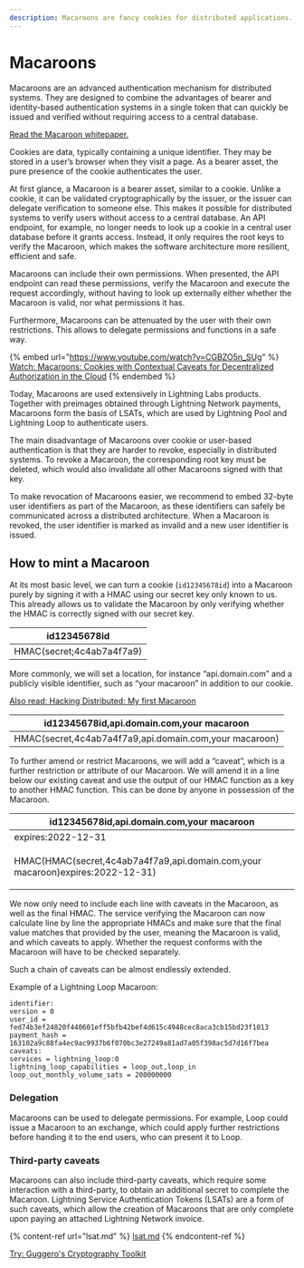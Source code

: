 ```yaml
---
description: Macaroons are fancy cookies for distributed applications.
---
```


# Macaroons

Macaroons are an advanced authentication mechanism for distributed systems. They are designed to combine the advantages of bearer and identity-based authentication systems in a single token that can quickly be issued and verified without requiring access to a central database.

[Read the Macaroon whitepaper.](https://research.google/pubs/pub41892/)

Cookies are data, typically containing a unique identifier. They may be stored in a user’s browser when they visit a page. As a bearer asset, the pure presence of the cookie authenticates the user.

At first glance, a Macaroon is a bearer asset, similar to a cookie. Unlike a cookie, it can be validated cryptographically by the issuer, or the issuer can delegate verification to someone else. This makes it possible for distributed systems to verify users without access to a central database. An API endpoint, for example, no longer needs to look up a cookie in a central user database before it grants access. Instead, it only requires the root keys to verify the Macaroon, which makes the software architecture more resilient, efficient and safe.

Macaroons can include their own permissions. When presented, the API endpoint can read these permissions, verify the Macaroon and execute the request accordingly, without having to look up externally either whether the Macaroon is valid, nor what permissions it has.

Furthermore, Macaroons can be attenuated by the user with their own restrictions. This allows to delegate permissions and functions in a safe way.

{% embed url="https://www.youtube.com/watch?v=CGBZO5n_SUg" %}
[Watch: Macaroons: Cookies with Contextual Caveats for Decentralized Authorization in the Cloud](https://www.youtube.com/watch?v=CGBZO5n\_SUg)
{% endembed %}

Today, Macaroons are used extensively in Lightning Labs products. Together with preimages obtained through Lightning Network payments, Macaroons form the basis of LSATs, which are used by Lightning Pool and Lightning Loop to authenticate users.

The main disadvantage of Macaroons over cookie or user-based authentication is that they are harder to revoke, especially in distributed systems. To revoke a Macaroon, the corresponding root key must be deleted, which would also invalidate all other Macaroons signed with that key.

To make revocation of Macaroons easier, we recommend to embed 32-byte user identifiers as part of the Macaroon, as these identifiers can safely be communicated across a distributed architecture. When a Macaroon is revoked, the user identifier is marked as invalid and a new user identifier is issued.

## How to mint a Macaroon

At its most basic level, we can turn a cookie (`id12345678id`) into a Macaroon purely by signing it with a HMAC using our secret key only known to us. This already allows us to validate the Macaroon by only verifying whether the HMAC is correctly signed with our secret key.

| id12345678id              |
| ------------------------- |
| HMAC(secret;4c4ab7a4f7a9) |

More commonly, we will set a location, for instance “api.domain.com” and a publicly visible identifier, such as “your macaroon” in addition to our cookie.

[Also read: Hacking Distributed: My first Macaroon](https://hackingdistributed.com/2014/05/21/my-first-macaroon/)

| id12345678id,api.domain.com,your macaroon              |
| ------------------------------------------------------ |
| HMAC(secret,4c4ab7a4f7a9,api.domain.com,your macaroon) |

To further amend or restrict Macaroons, we will add a “caveat”, which is a further restriction or attribute of our Macaroon. We will amend it in a line below our existing caveat and use the output of our HMAC function as a key to another HMAC function. This can be done by anyone in possession of the Macaroon.

| id12345678id,api.domain.com,your macaroon                                                 |
| ----------------------------------------------------------------------------------------- |
| expires:2022-12-31                                                                        |
| <p>HMAC(HMAC(secret,4c4ab7a4f7a9,api.domain.com,your macaroon)expires:2022-12-31)<br></p> |

We now only need to include each line with caveats in the Macaroon, as well as the final HMAC. The service verifying the Macaroon can now calculate line by line the appropriate HMACs and make sure that the final value matches that provided by the user, meaning the Macaroon is valid, and which caveats to apply. Whether the request conforms with the Macaroon will have to be checked separately.

Such a chain of caveats can be almost endlessly extended.

Example of a Lightning Loop Macaroon:

`identifier:`\
&#x20;   `version = 0`\
&#x20;   `user_id = fed74b3ef24820f440601eff5bfb42bef4d615c4948cec8aca3cb15bd23f1013`\
&#x20;   `payment_hash = 163102a9c88fa4ec9ac9937b6f070bc3e27249a81ad7a05f398ac5d7d16f7bea`\
`caveats:`\
&#x20;   `services = lightning_loop:0`\
&#x20;   `lightning_loop_capabilities = loop_out,loop_in`\
&#x20;   `loop_out_monthly_volume_sats = 200000000`

### Delegation

Macaroons can be used to delegate permissions. For example, Loop could issue a Macaroon to an exchange, which could apply further restrictions before handing it to the end users, who can present it to Loop.

### Third-party caveats

Macaroons can also include third-party caveats, which require some interaction with a third-party, to obtain an additional secret to complete the Macaroon. Lightning Service Authentication Tokens (LSATs) are a form of such caveats, which allow the creation of Macaroons that are only complete upon paying an attached Lightning Network invoice.

{% content-ref url="lsat.md" %}
[lsat.md](lsat.md)
{% endcontent-ref %}

[Try: Guggero's Cryptography Toolkit](https://guggero.github.io/cryptography-toolkit/#!/macaroon)
